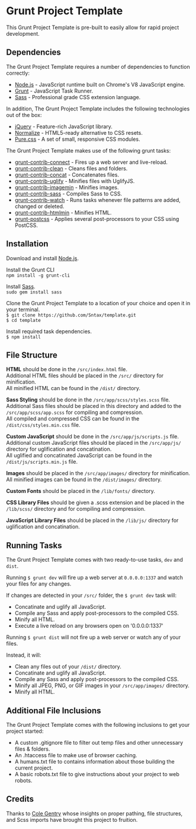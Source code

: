 # Grunt Project Template

This Grunt Project Template is pre-built to easily allow for rapid project development.


## Dependencies

The Grunt Project Template requires a number of dependencies to function correctly:

* [Node.js](https://nodejs.org/) - JavaScript runtime built on Chrome's V8 JavaScript engine. 
* [Grunt](http://gruntjs.com/) - JavaScript Task Runner. 
* [Sass](http://sass-lang.com/) - Professional grade CSS extension language. 

In addition, The Grunt Project Template includes the following technologies out of the box:

* [jQuery](https://jquery.com/) - Feature-rich JavaScript library.
* [Normalize](https://necolas.github.io/normalize.css/) - HTML5-ready alternative to CSS resets. 
* [Pure.css](http://purecss.io/grids/) - A set of small, responsive CSS modules. 

The Grunt Project Template makes use of the following grunt tasks:

* [grunt-contrib-connect](https://github.com/gruntjs/grunt-contrib-connect) - Fires up a web server and live-reload. 
* [grunt-contrib-clean](https://github.com/gruntjs/grunt-contrib-clean) - Cleans files and folders. 
* [grunt-contrib-concat](https://github.com/gruntjs/grunt-contrib-concat) - Concatenates files. 
* [grunt-contrib-uglify](https://github.com/gruntjs/grunt-contrib-uglify) - Minifies files with UglifyJS. 
* [grunt-contrib-imagemin](https://github.com/gruntjs/grunt-contrib-imagemin) - Minifies images. 
* [grunt-contrib-sass](https://github.com/gruntjs/grunt-contrib-sass) - Compiles Sass to CSS. 
* [grunt-contrib-watch](https://github.com/gruntjs/grunt-contrib-watch) - Runs tasks whenever file patterns are added, changed or deleted. 
* [grunt-contrib-htmlmin](https://github.com/gruntjs/grunt-contrib-htmlmin) - Minifies HTML. 
* [grunt-postcss](https://github.com/nDmitry/grunt-postcss) - Applies several post-processors to your CSS using PostCSS.


## Installation

Download and install [Node.js](https://nodejs.org/).

Install the Grunt CLI<br/>
```npm install -g grunt-cli```

Install [Sass](http://sass-lang.com/).<br/>
```sudo gem install sass```

Clone the Grunt Project Template to a location of your choice and open it in your terminal.<br/>
```$ git clone https://github.com/Sntax/template.git```<br/>
```$ cd template```

Install required task dependencies.<br/>
```$ npm install```


## File Structure

**HTML** should be done in the `/src/index.html` file. <br/>
Additional HTML files should be placed in the `/src/` directory for minification. <br/>
All minified HTML can be found in the `/dist/` directory. 

**Sass Styling** should be done in the `/src/app/scss/styles.scss` file.<br/>
Additional Sass files should be placed in this directory and added to the `/src/app/scss/app.scss` for compiling and compression. <br/>
All compiled and compressed CSS can be found in the `/dist/css/styles.min.css` file. 

**Custom JavaScript** should be done in the `/src/app/js/scripts.js` file.<br/>
Additional custom JavaScript files should be placed in the `/src/app/js/` directory for uglification and concatination.<br/>
All uglified and concatinated JavaScript can be found in the `/dist/js/scripts.min.js` file. 

**Images** should be placed in the `/src/app/images/` directory for minification.<br/>
All minified images can be found in the `/dist/images/` directory. 

**Custom Fonts** should be placed in the `/lib/fonts/` directory. 

**CSS Library Files** should be given a .scss extension and be placed in the `/lib/scss/` directory and  for compiling and compression. 

**JavaScript Library Files** should be placed in the `/lib/js/` directory for uglification and concatination. 


## Running Tasks

The Grunt Project Template comes with two ready-to-use tasks, `dev` and `dist`.

Running `$ grunt dev` will fire up a web server at `0.0.0.0:1337` and watch your files for any changes. 

If changes are detected in your `/src/` folder, the `$ grunt dev` task will:

* Concatinate and uglify all JavaScript.
* Compile any Sass and apply post-processors to the compiled CSS.
* Minify all HTML.
* Execute a live reload on any browsers open on '0.0.0.0:1337'

Running `$ grunt dist` will not fire up a web server or watch any of your files. 

Instead, it will: 

* Clean any files out of your `/dist/` directory. 
* Concatinate and uglify all JavaScript.
* Compile any Sass and apply post-processors to the compiled CSS.
* Minify all JPEG, PNG, or GIF images in your `/src/app/images/` directory.
* Minify all HTML.


## Additional File Inclusions
The Grunt Project Template comes with the following inclusions to get your project started: 
* A custom .gitignore file to filter out temp files and other unnecessary files & folders.
* An .htaccess file to make use of browser caching.
* A humans.txt file to contains information about those building the current project.
* A basic robots.txt file to give instructions about your project to web robots.

## Credits

Thanks to [Cole Gentry](https://github.com/SomethingNew71) whose insights on proper pathing, file structures, and Scss imports have brought this project to fruition. 
